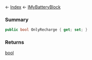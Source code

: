 ← [Index](Api-Index) ← [IMyBatteryBlock](Sandbox.ModAPI.Ingame.IMyBatteryBlock)

### Summary

```csharp
public bool OnlyRecharge { get; set; }
```

### Returns

[bool](https://docs.microsoft.com/en-us/dotnet/api/system.boolean?view=netframework-4.6)

